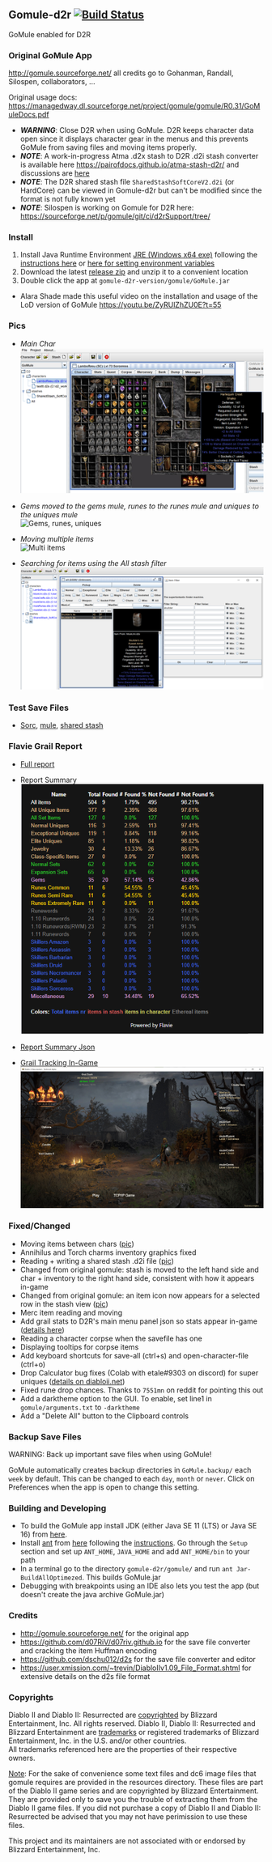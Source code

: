 ## Gomule-d2r [![Build Status](https://travis-ci.com/pairofdocs/gomule-d2r.svg?branch=main)](https://travis-ci.com/pairofdocs/gomule-d2r)
GoMule enabled for D2R


### Original GoMule App
http://gomule.sourceforge.net/ all credits go to Gohanman, Randall, Silospen, collaborators, ...

Original usage docs: https://managedway.dl.sourceforge.net/project/gomule/gomule/R0.31/GoMuleDocs.pdf  
- ***WARNING***: Close D2R when using GoMule. D2R keeps character data open since it displays character gear in the menus and this prevents GoMule from saving files and moving items properly.  
- ***NOTE***: A work-in-progress Atma .d2x stash to D2R .d2i stash converter  is available here https://pairofdocs.github.io/atma-stash-d2r/ and discussions are [here](https://github.com/pairofdocs/gomule-d2r/issues/5)  
- ***NOTE***: The D2R shared stash file `SharedStashSoftCoreV2.d2i` (or HardCore) can be viewed in Gomule-d2r but can't be modified since the format is not fully known yet  
- ***NOTE***: Silospen is working on Gomule for D2R here: https://sourceforge.net/p/gomule/git/ci/d2rSupport/tree/  


### Install
1. Install Java Runtime Environment [JRE (Windows x64 exe)](https://javadl.oracle.com/webapps/download/AutoDL?BundleId=244584_d7fc238d0cbf4b0dac67be84580cfb4b) following the [instructions here](https://www.ics.uci.edu/~pattis/common/handouts/pythoneclipsejava/java.html) or [here for setting environment variables](https://www.poftut.com/how-to-set-java-jre-and-jdk-home-path-and-environment-variables-on-windows/)
2. Download the latest [release zip](https://github.com/pairofdocs/gomule-d2r/releases/latest) and unzip it to a convenient location
3. Double click the app at `gomule-d2r-version/gomule/GoMule.jar`
- Alara Shade made this useful video on the installation and usage of the LoD version of GoMule https://youtu.be/ZyRUlZhZU0E?t=55


### Pics
- *Main Char*  
![Main](./img/gomule_lamboresu_sockitem.png)

- *Gems moved to the gems mule, runes to the runes mule and uniques to the uniques mule*  
![Gems, runes, uniques](https://i.imgur.com/X5EZ3Tp.png)

- *Moving&#160;multiple&#160;items*  
![Multi items](./img/move_runes_multiclick.gif)

- *Searching for items using the All stash filter*  
![Item Search](./img/gomule_allitems_search.png)


### Test Save Files
- [Sorc](./savefiles/LamboResu.d2s), [mule](./savefiles/testtt.d2s), [shared stash](./savefiles/SharedStash_SoftCore.d2i)


### Flavie Grail Report
- [Full report](https://pairofdocs.github.io/gomule-d2r/GoMuleReport.html)

- Report Summary  
![Report Summary](./img/gomule_flavie_reportend.png) 

- [Report Summary Json](./gomule/GoMuleSummary.json)

- [Grail Tracking In-Game](https://github.com/pairofdocs/gomule-d2r/releases/tag/v0.12)  
![Grail Track](./img/grail_track_uni_set_rune_16by9.jpg)


### Fixed/Changed
- Moving items between chars ([pic](https://github.com/pairofdocs/gomule-d2r/pull/1#issuecomment-846635551))
- Annihilus and Torch charms inventory graphics fixed
- Reading + writing a shared stash .d2i file ([pic](https://github.com/pairofdocs/gomule-d2r/pull/2#issuecomment-849347933))
- Changed from original gomule: stash is moved to the left hand side and char + inventory to the right hand side, consistent with how it appears in-game
- Changed from original gomule: an item icon now appears for a selected row in the stash view ([pic](./img/gomule_allitems_search.png))
- Merc item reading and moving
- Add grail stats to D2R's main menu panel json so stats appear in-game ([details here](https://github.com/pairofdocs/gomule-d2r/releases/tag/v0.12))
- Reading a character corpse when the savefile has one
- Displaying tooltips for corpse items
- Add keyboard shortcuts for save-all (ctrl+s) and open-character-file (ctrl+o)
- Drop Calculator bug fixes (Colab with etale#9303 on discord) for super uniques ([details on diabloii.net](https://www.diabloii.net/forums/threads/how-the-1-10-pindleskin-nerf-failed-and-snapchip-suffered.965773/))
- Fixed rune drop chances. Thanks to `7551mn` on reddit for pointing this out
- Add a darktheme option to the GUI. To enable, set line1 in `gomule/arguments.txt` to `-darktheme`
- Add a "Delete All" button to the Clipboard controls


### Backup Save Files
WARNING: Back up important save files when using GoMule!

GoMule automatically creates backup directories in `GoMule.backup/` each `week` by default.
This can be changed to each `day`, `month` or `never`. 
Click on Preferences when the app is open to change this setting.


### Building and Developing
- To build the GoMule app install JDK (either Java SE 11 (LTS) or Java SE 16) from [here](https://www.oracle.com/java/technologies/javase-downloads.html).
- Install [ant](https://mirrors.gigenet.com/apache//ant/binaries/apache-ant-1.10.10-bin.zip) from [here](https://ant.apache.org/bindownload.cgi) following the [instructions](https://ant.apache.org/manual/install.html). Go through the `Setup` section and set up `ANT_HOME`, `JAVA_HOME` and add `ANT_HOME/bin` to your path
- In a terminal go to the directory  `gomule-d2r/gomule/` and run `ant Jar-BuildAllOptimezed`. This builds GoMule.jar
- Debugging with breakpoints using an IDE also lets you test the app (but doesn't create the java archive GoMule.jar)


### Credits
- http://gomule.sourceforge.net/ for the original app
- https://github.com/d07RiV/d07riv.github.io for the save file converter and cracking the item Huffman encoding
- https://github.com/dschu012/d2s for the save file converter and editor
- https://user.xmission.com/~trevin/DiabloIIv1.09_File_Format.shtml for extensive details on the d2s file format


### Copyrights
Diablo II and Diablo II: Resurrected are [copyrighted](https://www.blizzard.com/en-us/legal/9c9cb70b-d1ed-4e17-998a-16c6df46be7b/copyright-notices) by Blizzard Entertainment, Inc. All rights reserved. Diablo II, Diablo II: Resurrected and Blizzard Entertainment are [trademarks](https://www.blizzard.com/en-us/legal/9c9cb70b-d1ed-4e17-998a-16c6df46be7b/copyright-notices) or registered trademarks of Blizzard Entertainment, Inc. in the U.S. and/or other countries.  
All trademarks referenced here are the properties of their respective owners.

[Note](https://github.com/pairofdocs/gomule-d2r/blob/main/gomule/LICENSE.txt): For the sake of convenience some text files and dc6 image files that gomule requires are provided in the resources directory.
These files are part of the Diablo II game series and are copyrighted by Blizzard Entertainment.
They are provided only to save you the trouble of extracting them from the Diablo II game files.
If you did not purchase a copy of Diablo II and Diablo II: Resurrected be advised that you may not have perimission to use these files.

This project and its maintainers are not associated with or endorsed by Blizzard Entertainment, Inc. 
